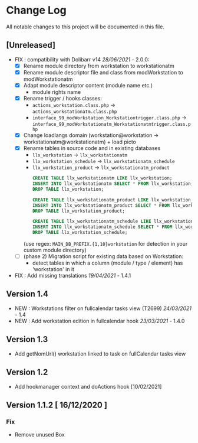 # Change Log
All notable changes to this project will be documented in this file.

## [Unreleased]
- FIX : compatibility with Dolibarr v14 *28/06/2021* - 2.0.0:
     * [x] Rename module directory from workstation to workstationatm
     * [x] Rename module descriptor file and class from modWorkstation to modWorkstationatm
     * [x] Adapt module descriptor content (module name etc.)
        - module rights name
     * [x] Rename trigger / hooks classes:
        - `actions_workstation.class.php` → `actions_workstationatm.class.php`
        - `interface_99_modWorkstation_Workstationtrigger.class.php` → `interface_99_modWorkstationatm_Workstationatmtrigger.class.php`
     * [x] Change loadlangs domain (workstation@workstation → workstationatm@workstationatm)
           + load picto
     * [x] Rename tables in source code and in existing databases
        - `llx_workstation` → `llx_workstationatm`
        - `llx_workstation_schedule` → `llx_workstationatm_schedule`
        - `llx_workstation_product` → `llx_workstationatm_product`
            ```sql
            CREATE TABLE llx_workstationatm LIKE llx_workstation;
            INSERT INTO llx_workstationatm SELECT * FROM llx_workstation;
            DROP TABLE llx_workstation;
            
            CREATE TABLE llx_workstationatm_product LIKE llx_workstation_product;
            INSERT INTO llx_workstationatm_product SELECT * FROM llx_workstation_product;
            DROP TABLE llx_workstation_product;
            
            CREATE TABLE llx_workstationatm_schedule LIKE llx_workstation_schedule;
            INSERT INTO llx_workstationatm_schedule SELECT * FROM llx_workstation_schedule;
            DROP TABLE llx_workstation_schedule;
            ```
       (use regex: `MAIN_DB_PREFIX.{1,10}workstation` for detection in your custom module
       directory)
     * [ ] (phase 2) Migration script for existing data based on Workstation:
        - detect tables in which a column (module / type / element) has 'workstation' in it


- FIX : Add missing translations *19/04/2021* - 1.4.1

## Version 1.4

- NEW : Workstations filter on fullcalendar tasks view (T2699) *24/03/2021* - 1.4
- NEW : Add workstation edition in fullcalendar hook *23/03/2021* - 1.4.0

## Version 1.3

- Add getNomUrl() workstation linked to task on fullCalendar tasks view

## Version 1.2

- Add hookmanager context and doActions hook [10/02/2021]

## Version 1.1.2 [ 16/12/2020 ]

### Fix 

- Remove unused Box

